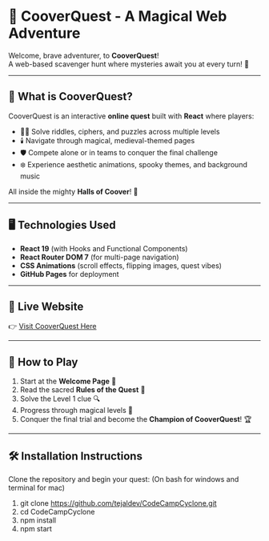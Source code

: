 # 🏰 CooverQuest - A Magical Web Adventure

Welcome, brave adventurer, to **CooverQuest**!  
A web-based scavenger hunt where mysteries await you at every turn! 🌟

---

## 🌟 What is CooverQuest?

CooverQuest is an interactive **online quest** built with **React** where players:

- 🧙‍♂️ Solve riddles, ciphers, and puzzles across multiple levels
- 🕯️ Navigate through magical, medieval-themed pages
- 🛡️ Compete alone or in teams to conquer the final challenge
- ❄️ Experience aesthetic animations, spooky themes, and background music

All inside the mighty **Halls of Coover**! 🏰

---

## 🖥️ Technologies Used

- **React 19** (with Hooks and Functional Components)
- **React Router DOM 7** (for multi-page navigation)
- **CSS Animations** (scroll effects, flipping images, quest vibes)
- **GitHub Pages** for deployment

---

## 🚀 Live Website

👉 [Visit CooverQuest Here](http://localhost:3000/)  

---

## 🧩 How to Play

1. Start at the **Welcome Page** 🏰
2. Read the sacred **Rules of the Quest** 📜
3. Solve the Level 1 clue 🔍
4. Progress through magical levels 🌌
5. Conquer the final trial and become the **Champion of CooverQuest**! 🏆

---

## 🛠️ Installation Instructions

Clone the repository and begin your quest: (On bash for windows and terminal for mac)

1. git clone https://github.com/tejaldev/CodeCampCyclone.git
2. cd CodeCampCyclone
3. npm install
4. npm start




